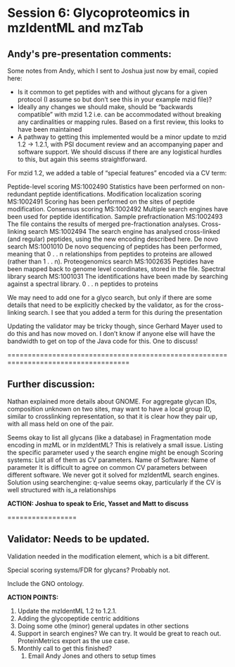 # Session 6: Glycoproteomics in mzIdentML and mzTab


## Andy's pre-presentation comments:
Some notes from Andy, which I sent to Joshua just now by email, copied here:

- Is it common to get peptides with and without glycans for a given protocol (I assume so but don’t see this in your example mzid file)?
- Ideally any changes we should make, should be “backwards compatible” with mzid 1.2 i.e. can be accommodated without breaking any cardinalities or mapping rules. Based on a first review, this looks to have been maintained
- A pathway to getting this implemented would be a minor update to mzid 1.2 -> 1.2.1, with PSI document review and an accompanying paper and software support. We should discuss if there are any logistical hurdles to this, but again this seems straightforward.
 
For mzid 1.2, we added a table of “special features” encoded via a CV term:
 
Peptide-level scoring
MS:1002490
Statistics have been performed on non-redundant peptide identifications.
Modification localization scoring
MS:1002491
Scoring has been performed on the sites of peptide modification.
Consensus scoring
MS:1002492
Multiple search engines have been used for peptide identification.
Sample prefractionation
MS:1002493
The file contains the results of merged pre-fractionation analyses.
Cross-linking search
MS:1002494
The search engine has analysed cross-linked (and regular) peptides, using the new encoding described here.
De novo search
MS:1001010
De novo sequencing of peptides has been performed, meaning that 0 . . n relationships from peptides to proteins are allowed (rather than 1 . . n).
Proteogenomics search
MS:1002635
Peptides have been mapped back to genome level coordinates, stored in the file.
Spectral library search
MS:1001031
The identifications have been made by searching against a spectral library. 0 . . n peptides to proteins

 
We may need to add one for a glyco search, but only if there are some details that need to be explicitly checked by the validator, as for the cross-linking search.
I see that you added a term for this during the presentation
 
Updating the validator may be tricky though, since Gerhard Mayer used to do this and has now moved on. I don’t know if anyone else will have the bandwidth to get on top of the Java code for this. One to discuss!
 
====================================================================================

## Further discussion:
Nathan explained more details about GNOME.
For aggregate glycan IDs, composition unknown on two sites, may want to have a local group ID, similar to crosslinking representation, so that it is clear how they pair up, with all mass held on one of the pair.

Seems okay to list all glycans (like a database) in <SearchModification>
Fragmentation mode encoding in mzML or in mzIdentML? This is relatively a small issue. Listing the specific parameter used y the search engine might be enough
Scoring systems: List all of them as CV parameters.
	Name of Software: Name of parameter
It is difficult to agree on common CV parameters between different software. We never got it solved for mzIdentML search engines. 
Solution using searchengine: q-value seems okay, particularly if the CV is well structured with is_a relationships

**ACTION: Joshua to speak to Eric, Yasset and Matt to discuss**

=================

## Validator: Needs to be updated.
Validation needed in the modification element, which is a bit different.

Special scoring  systems/FDR for glycans? Probably not.

Include the GNO ontology.

**ACTION POINTS:**
1. Update the mzIdentML 1.2 to 1.2.1.
2. Adding the glycopeptide centric additions
3. Doing some othe (minor) general updates in other sections
4. Support in search engines? We can try. It would be great to reach out. ProteinMetrics export as the  use case.
5. Monthly call to get this finished?
    1. Email Andy Jones and others to setup times
